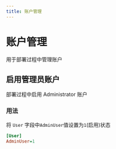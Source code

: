 ```yaml
---
title: 账户管理
---
```


# 账户管理 <Badge text="功能待完善" type="info"/>
用于部署过程中管理账户

## 启用管理员账户
部署过程中启用 Administrator 账户

### 用法
将 `User` 字段中`AdminUser`值设置为`1`(启用)状态

```ini
[User]
AdminUser=1
```
